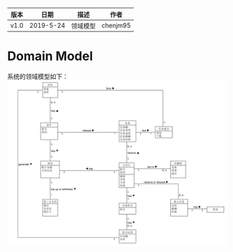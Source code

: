 | 版本 | 日期      | 描述 | 作者   |
| ---- | --------- | ---- | ------ |
| v1.0 | 2019-5-24 | 领域模型 | chenjm95 |

# Domain Model

系统的领域模型如下：
![Domain Model](imgs/领域模型.png)
